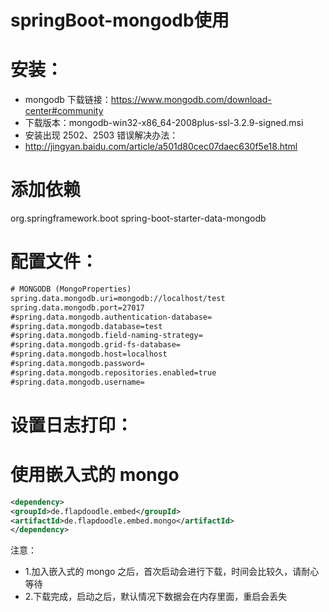 # springBoot-mongodb使用

# 安装：
* mongodb 下载链接：https://www.mongodb.com/download-center#community
* 下载版本：mongodb-win32-x86_64-2008plus-ssl-3.2.9-signed.msi
* 安装出现 2502、2503 错误解决办法：
* http://jingyan.baidu.com/article/a501d80cec07daec630f5e18.html

# 添加依赖
<!-- mongodb -->
<dependency>
<groupId>org.springframework.boot</groupId>
<artifactId>spring-boot-starter-data-mongodb</artifactId>
</dependency>

# 配置文件：
```xml
# MONGODB (MongoProperties)
spring.data.mongodb.uri=mongodb://localhost/test
spring.data.mongodb.port=27017
#spring.data.mongodb.authentication-database=
#spring.data.mongodb.database=test
#spring.data.mongodb.field-naming-strategy=
#spring.data.mongodb.grid-fs-database=
#spring.data.mongodb.host=localhost
#spring.data.mongodb.password=
#spring.data.mongodb.repositories.enabled=true
#spring.data.mongodb.username=
```
# 设置日志打印：
<logger name="org.springframework.data.mongodb.core.MongoTemplate" level="debug"/>

# 使用嵌入式的 mongo
```xml
<dependency>
<groupId>de.flapdoodle.embed</groupId>
<artifactId>de.flapdoodle.embed.mongo</artifactId>
</dependency>
```
注意：
* 1.加入嵌入式的 mongo 之后，首次启动会进行下载，时间会比较久，请耐心等待
* 2.下载完成，启动之后，默认情况下数据会在内存里面，重启会丢失